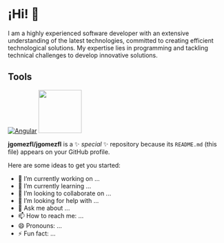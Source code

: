 # ¡Hi! 👋

I am a highly experienced software developer with an extensive understanding of the latest technologies, committed to creating efficient technological solutions. My expertise lies in programming and tackling technical challenges to develop innovative solutions.

## Tools
[![Angular](https://angular.io/assets/images/logos/angular/shield-large.svg)](https://angular.io)
<a href="https://angular.io">
    <img src="https://angular.io/assets/images/logos/angular/shield-large.svg" width="100">
</a>

**jgomezfl/jgomezfl** is a ✨ _special_ ✨ repository because its `README.md` (this file) appears on your GitHub profile.

Here are some ideas to get you started:

- 🔭 I’m currently working on ...
- 🌱 I’m currently learning ...
- 👯 I’m looking to collaborate on ...
- 🤔 I’m looking for help with ...
- 💬 Ask me about ...
- 📫 How to reach me: ...
- 😄 Pronouns: ...
- ⚡ Fun fact: ...

